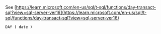 See [https://learn.microsoft.com/en-us/sql/t-sql/functions/day-transact-sql?view=sql-server-ver16](https://learn.microsoft.com/en-us/sql/t-sql/functions/day-transact-sql?view=sql-server-ver16)
```
DAY ( date )
```
